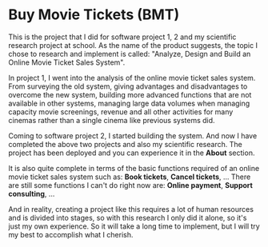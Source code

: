 # Buy Movie Tickets (BMT)
This is the project that I did for software project 1, 2 and my scientific research project at school. As the name of the product suggests, the topic I chose to research and implement is called: "Analyze, Design and Build an Online Movie Ticket Sales System".

In project 1, I went into the analysis of the online movie ticket sales system. From surveying the old system, giving advantages and disadvantages to overcome the new system, building more advanced functions that are not available in other systems, managing large data volumes when managing capacity movie screenings, revenue and all other activities for many cinemas rather than a single cinema like previous systems did.

Coming to software project 2, I started building the system. And now I have completed the above two projects and also my scientific research. The project has been deployed and you can experience it in the **About** section.

It is also quite complete in terms of the basic functions required of an online movie ticket sales system such as: **Book tickets**, **Cancel tickets**, ... There are still some functions I can't do right now are: **Online payment**, **Support consulting**, ...

And in reality, creating a project like this requires a lot of human resources and is divided into stages, so with this research I only did it alone, so it's just my own experience. So it will take a long time to implement, but I will try my best to accomplish what I cherish.